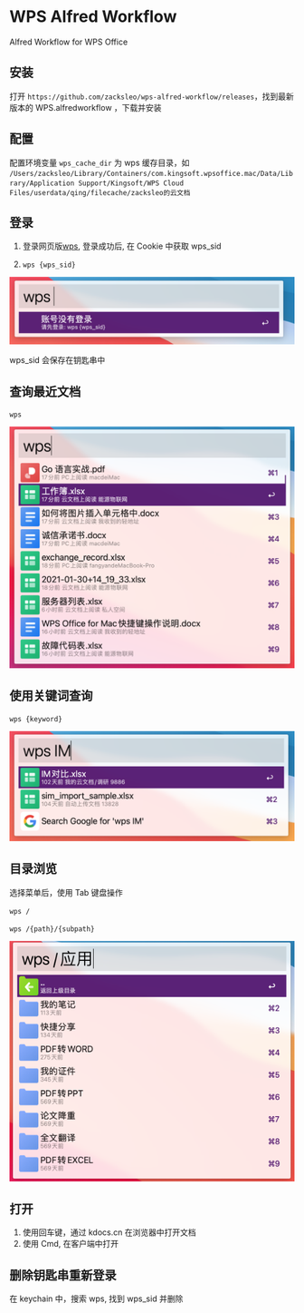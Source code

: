 # WPS Alfred Workflow

Alfred Workflow for WPS Office

## 安装

打开 `https://github.com/zacksleo/wps-alfred-workflow/releases`，找到最新版本的 WPS.alfredworkflow
，下载并安装

## 配置

配置环境变量 `wps_cache_dir` 为 wps 缓存目录，如 `/Users/zacksleo/Library/Containers/com.kingsoft.wpsoffice.mac/Data/Library/Application Support/Kingsoft/WPS Cloud Files/userdata/qing/filecache/zacksleo的云文档`

## 登录

1. 登录网页版[wps](https://kdocs.cn), 登录成功后, 在 Cookie 中获取 wps_sid

2. `wps {wps_sid}`

![登录](.github/screen-shots/wps-login.png)

wps_sid 会保存在钥匙串中

## 查询最近文档

`wps`

![登录](.github/screen-shots/wps-recent.png)

## 使用关键词查询

`wps {keyword}`

![登录](.github/screen-shots/wps-search.png)

## 目录浏览

选择菜单后，使用 Tab 键盘操作

`wps /`

`wps /{path}/{subpath}`

![返回](.github/screen-shots/wps-back.png)

## 打开

1. 使用回车键，通过 kdocs.cn 在浏览器中打开文档
2. 使用 Cmd, 在客户端中打开

## 删除钥匙串重新登录

在 keychain 中，搜索 wps, 找到 wps_sid 并删除
